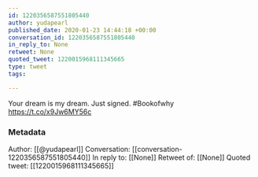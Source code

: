 ```yaml
---
id: 1220356587551805440
author: yudapearl
published_date: 2020-01-23 14:44:18 +00:00
conversation_id: 1220356587551805440
in_reply_to: None
retweet: None
quoted_tweet: 1220015968111345665
type: tweet
tags:

---
```


Your dream is my dream. Just signed. #Bookofwhy https://t.co/x9Jw6MY56c

### Metadata

Author: [[@yudapearl]]
Conversation: [[conversation-1220356587551805440]]
In reply to: [[None]]
Retweet of: [[None]]
Quoted tweet: [[1220015968111345665]]
